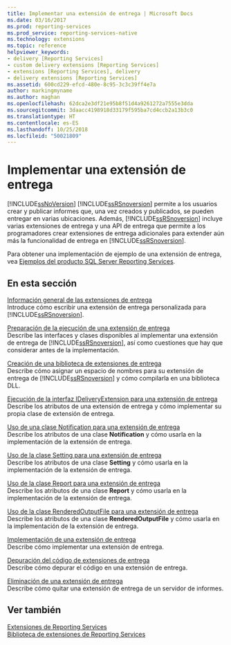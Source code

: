 ```yaml
---
title: Implementar una extensión de entrega | Microsoft Docs
ms.date: 03/16/2017
ms.prod: reporting-services
ms.prod_service: reporting-services-native
ms.technology: extensions
ms.topic: reference
helpviewer_keywords:
- delivery [Reporting Services]
- custom delivery extensions [Reporting Services]
- extensions [Reporting Services], delivery
- delivery extensions [Reporting Services]
ms.assetid: 600cd229-efcd-480e-8c95-3c3c39ff4e7a
author: markingmyname
ms.author: maghan
ms.openlocfilehash: 62dca2e3df21e95b8f51d4a9261272a7555e3dda
ms.sourcegitcommit: 3daacc4198918d33179f595ba7cd4ccb2a13b3c0
ms.translationtype: HT
ms.contentlocale: es-ES
ms.lasthandoff: 10/25/2018
ms.locfileid: "50021809"
---
```

# <a name="implementing-a-delivery-extension"></a>Implementar una extensión de entrega
  [!INCLUDE[ssNoVersion](../../../includes/ssnoversion-md.md)] [!INCLUDE[ssRSnoversion](../../../includes/ssrsnoversion-md.md)] permite a los usuarios crear y publicar informes que, una vez creados y publicados, se pueden entregar en varias ubicaciones. Además, [!INCLUDE[ssRSnoversion](../../../includes/ssrsnoversion-md.md)] incluye varias extensiones de entrega y una API de entrega que permite a los programadores crear extensiones de entrega adicionales para extender aún más la funcionalidad de entrega en [!INCLUDE[ssRSnoversion](../../../includes/ssrsnoversion-md.md)].  
  
 Para obtener una implementación de ejemplo de una extensión de entrega, vea [Ejemplos del producto SQL Server Reporting Services](https://go.microsoft.com/fwlink/?LinkId=177889).  
  
## <a name="in-this-section"></a>En esta sección  
 [Información general de las extensiones de entrega](../../../reporting-services/extensions/delivery-extension/delivery-extensions-overview.md)  
 Introduce cómo escribir una extensión de entrega personalizada para [!INCLUDE[ssRSnoversion](../../../includes/ssrsnoversion-md.md)].  
  
 [Preparación de la ejecución de una extensión de entrega](../../../reporting-services/extensions/delivery-extension/preparing-to-implement-a-delivery-extension.md)  
 Describe las interfaces y clases disponibles al implementar una extensión de entrega de [!INCLUDE[ssRSnoversion](../../../includes/ssrsnoversion-md.md)], así como cuestiones que hay que considerar antes de la implementación.  
  
 [Creación de una biblioteca de extensiones de entrega](../../../reporting-services/extensions/delivery-extension/creating-a-delivery-extension-library.md)  
 Describe cómo asignar un espacio de nombres para su extensión de entrega de [!INCLUDE[ssRSnoversion](../../../includes/ssrsnoversion-md.md)] y cómo compilarla en una biblioteca DLL.  
  
 [Ejecución de la interfaz IDeliveryExtension para una extensión de entrega](../../../reporting-services/extensions/delivery-extension/implementing-the-ideliveryextension-interface-for-a-delivery-extension.md)  
 Describe los atributos de una extensión de entrega y cómo implementar su propia clase de extensión de entrega.  
  
 [Uso de una clase Notification para una extensión de entrega](../../../reporting-services/extensions/delivery-extension/using-a-notification-class-for-a-delivery-extension.md)  
 Describe los atributos de una clase **Notification** y cómo usarla en la implementación de la extensión de entrega.  
  
 [Uso de la clase Setting para una extensión de entrega](../../../reporting-services/extensions/delivery-extension/using-the-setting-class-for-a-delivery-extension.md)  
 Describe los atributos de una clase **Setting** y cómo usarla en la implementación de la extensión de entrega.  
  
 [Uso de la clase Report para una extensión de entrega](../../../reporting-services/extensions/delivery-extension/using-the-report-class-for-a-delivery-extension.md)  
 Describe los atributos de una clase **Report** y cómo usarla en la implementación de la extensión de entrega.  
  
 [Uso de la clase RenderedOutputFile para una extensión de entrega](../../../reporting-services/extensions/delivery-extension/using-the-renderedoutputfile-class-for-a-delivery-extension.md)  
 Describe los atributos de una clase **RenderedOutputFile** y cómo usarla en la implementación de la extensión de entrega.  
  
 [Implementación de una extensión de entrega](../../../reporting-services/extensions/delivery-extension/deploying-a-delivery-extension.md)  
 Describe cómo implementar una extensión de entrega.  
  
 [Depuración del código de extensiones de entrega](../../../reporting-services/extensions/delivery-extension/debugging-delivery-extension-code.md)  
 Describe cómo depurar el código en una extensión de entrega.  
  
 [Eliminación de una extensión de entrega](../../../reporting-services/extensions/delivery-extension/removing-a-delivery-extension.md)  
 Describe cómo quitar una extensión de entrega de un servidor de informes.  
  
## <a name="see-also"></a>Ver también  
 [Extensiones de Reporting Services](../../../reporting-services/extensions/reporting-services-extensions.md)   
 [Biblioteca de extensiones de Reporting Services](../../../reporting-services/extensions/reporting-services-extension-library.md)  
  
  
